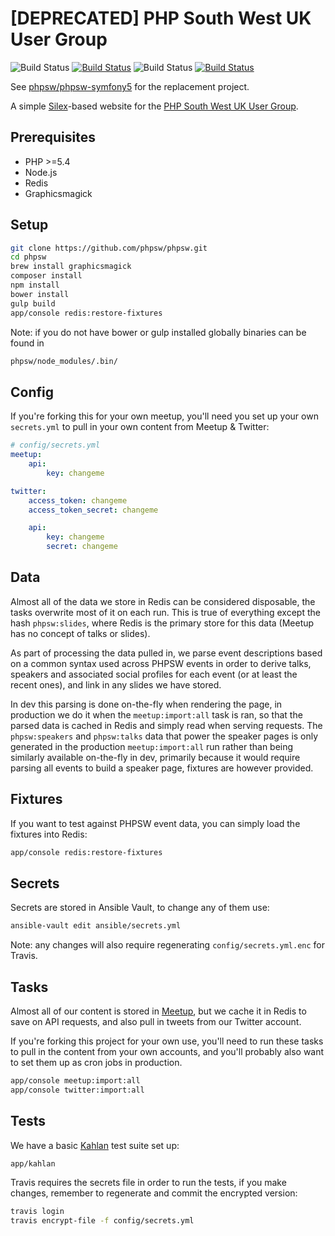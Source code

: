 [DEPRECATED] PHP South West UK User Group
============================

![Build Status](https://img.shields.io/badge/branch-master-blue.svg) [![Build Status](https://travis-ci.org/phpsw/phpsw.svg?branch=master)](https://travis-ci.org/phpsw/phpsw) ![Build Status](https://img.shields.io/badge/branch-develop-blue.svg) [![Build Status](https://travis-ci.org/phpsw/phpsw.svg?branch=develop)](https://travis-ci.org/phpsw/phpsw)

See [phpsw/phpsw-symfony5](https://github.com/phpsw/phpsw-symfony5) for the replacement project.

A simple [Silex](http://silex.sensiolabs.org)-based website for the [PHP South West UK User Group](http://phpsw.uk).


Prerequisites
-------------

- PHP >=5.4
- Node.js
- Redis
- Graphicsmagick

Setup
-----

```sh
git clone https://github.com/phpsw/phpsw.git
cd phpsw
brew install graphicsmagick
composer install
npm install
bower install
gulp build
app/console redis:restore-fixtures
```

Note: if you do not have bower or gulp installed globally binaries can be found in

```sh
phpsw/node_modules/.bin/
```

Config
------

If you're forking this for your own meetup, you'll need you set up your own `secrets.yml` to pull in your own content from Meetup & Twitter:

```yaml
# config/secrets.yml
meetup:
    api:
        key: changeme

twitter:
    access_token: changeme
    access_token_secret: changeme

    api:
        key: changeme
        secret: changeme
```

Data
----

Almost all of the data we store in Redis can be considered disposable, the tasks overwrite most of it on each run. This is true of everything except the hash `phpsw:slides`, where Redis is the primary store for this data (Meetup has no concept of talks or slides).

As part of processing the data pulled in, we parse event descriptions based on a common syntax used across PHPSW events in order to derive talks, speakers and associated social profiles for each event (or at least the recent ones), and link in any slides we have stored.

In dev this parsing is done on-the-fly when rendering the page, in production we do it when the `meetup:import:all` task is ran, so that the parsed data is cached in Redis and simply read when serving requests. The `phpsw:speakers` and `phpsw:talks` data that power the speaker pages is only generated in the production `meetup:import:all` run rather than being similarly available on-the-fly in dev, primarily because it would require parsing all events to build a speaker page, fixtures are however provided.


Fixtures
--------

If you want to test against PHPSW event data, you can simply load the fixtures into Redis:

```sh
app/console redis:restore-fixtures
```

Secrets
-------

Secrets are stored in Ansible Vault, to change any of them use:

```sh
ansible-vault edit ansible/secrets.yml
```

Note: any changes will also require regenerating `config/secrets.yml.enc` for Travis.


Tasks
-----

Almost all of our content is stored in [Meetup](http://www.meetup.com/php-sw), but we cache it in Redis to save on API requests, and also pull in tweets from our Twitter account.

If you're forking this project for your own use, you'll need to run these tasks to pull in the content from your own accounts, and you'll probably also want to set them up as cron jobs in production.

```sh
app/console meetup:import:all
app/console twitter:import:all
```

Tests
-----

We have a basic [Kahlan](https://github.com/crysalead/kahlan) test suite set up:

```sh
app/kahlan
```

Travis requires the secrets file in order to run the tests, if you make changes,
remember to regenerate and commit the encrypted version:

```sh
travis login
travis encrypt-file -f config/secrets.yml
```

